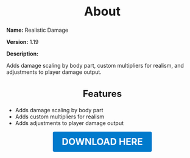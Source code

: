 <h1 style="text-align:center; font-size:2rem; font-weight:bold;">About</h1>

**Name:**
Realistic Damage

**Version:**
1.19

**Description:**

Adds damage scaling by body part, custom multipliers for realism, and adjustments to player damage output.

<h2 style="text-align:center; font-size:1.5rem; font-weight:bold;">Features</h2>

- Adds damage scaling by body part
- Adds custom multipliers for realism
- Adds adjustments to player damage output





<p align="center"><a href="https://github.com/LiliaFramework/Modules/raw/refs/heads/gh-pages/realisticdamage.zip" style="display:inline-block;padding:12px 24px;font-size:1.5rem;font-weight:bold;text-decoration:none;color:#fff;background-color:var(--md-primary-fg-color,#007acc);border-radius:4px;">DOWNLOAD HERE</a></p>